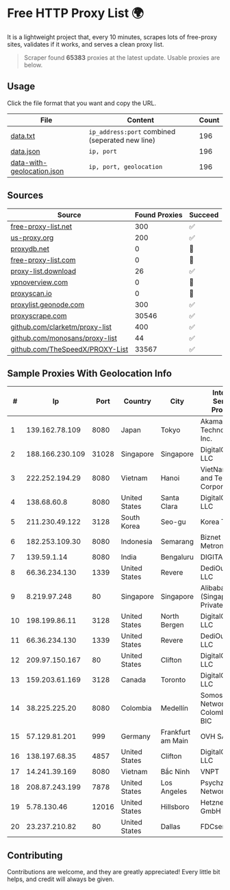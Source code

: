 
# Free HTTP Proxy List 🌍

It is a lightweight project that, every 10 minutes, scrapes lots of free-proxy sites, validates if it works, and serves a clean proxy list.


> Scraper found **65383** proxies at the latest update. Usable proxies are below.

## Usage

Click the file format that you want and copy the URL.


|File|Content|Count|
|----|-------|-----|
|[data.txt](https://raw.githubusercontent.com/themiralay/Proxy-List-World/master/data.txt)|`ip_address:port` combined (seperated new line)|196|
|[data.json](https://raw.githubusercontent.com/themiralay/Proxy-List-World/master/data.json)|`ip, port`|196|
|[data-with-geolocation.json](https://raw.githubusercontent.com/themiralay/Proxy-List-World/master/data-with-geolocation.json)|`ip, port, geolocation`|196|

## Sources

|Source|Found Proxies|Succeed|
|------|-------------|-------|
|[free-proxy-list.net](https://free-proxy-list.net)|300|✅|
|[us-proxy.org](https://www.us-proxy.org)|200|✅|
|[proxydb.net](http://proxydb.net)|0|🚫|
|[free-proxy-list.com](https://free-proxy-list.com/?page=&port=&type%5B%5D=http&type%5B%5D=https&up_time=0&search=Search)|0|🚫|
|[proxy-list.download](https://www.proxy-list.download/HTTP)|26|✅|
|[vpnoverview.com](https://vpnoverview.com/privacy/anonymous-browsing/free-proxy-servers)|0|🚫|
|[proxyscan.io](https://www.proxyscan.io)|0|🚫|
|[proxylist.geonode.com](https://proxylist.geonode.com/api/proxy-list?limit=300&page=1&sort_by=lastChecked&sort_type=desc&protocols=http,https)|300|✅|
|[proxyscrape.com](https://api.proxyscrape.com/v2/?request=displayproxies&protocol=http&timeout=10000&country=all&ssl=all&anonymity=all)|30546|✅|
|[github.com/clarketm/proxy-list](https://raw.githubusercontent.com/clarketm/proxy-list/master/proxy-list-raw.txt)|400|✅|
|[github.com/monosans/proxy-list](https://raw.githubusercontent.com/monosans/proxy-list/main/proxies/http.txt)|44|✅|
|[github.com/TheSpeedX/PROXY-List](https://raw.githubusercontent.com/TheSpeedX/PROXY-List/master/http.txt)|33567|✅|


## Sample Proxies With Geolocation Info

|#|Ip|Port|Country|City|Internet Service Provider|
|-|--|----|-------|----|-------------------------|
|1|139.162.78.109|8080|Japan|Tokyo|Akamai Technologies, Inc.|
|2|188.166.230.109|31028|Singapore|Singapore|DigitalOcean, LLC|
|3|222.252.194.29|8080|Vietnam|Hanoi|VietNam Post and Telecom Corporation|
|4|138.68.60.8|8080|United States|Santa Clara|DigitalOcean, LLC|
|5|211.230.49.122|3128|South Korea|Seo-gu|Korea Telecom|
|6|182.253.109.30|8080|Indonesia|Semarang|Biznet Metronet|
|7|139.59.1.14|8080|India|Bengaluru|DIGITALOCEAN|
|8|66.36.234.130|1339|United States|Revere|DediOutlet, LLC|
|9|8.219.97.248|80|Singapore|Singapore|Alibaba Cloud (Singapore) Private Limited|
|10|198.199.86.11|3128|United States|North Bergen|DigitalOcean, LLC|
|11|66.36.234.130|1339|United States|Revere|DediOutlet, LLC|
|12|209.97.150.167|80|United States|Clifton|DigitalOcean, LLC|
|13|159.203.61.169|3128|Canada|Toronto|DigitalOcean, LLC|
|14|38.225.225.20|8080|Colombia|Medellín|Somos Networks Colombia S.a.s. BIC|
|15|57.129.81.201|999|Germany|Frankfurt am Main|OVH SAS|
|16|138.197.68.35|4857|United States|Clifton|DigitalOcean, LLC|
|17|14.241.39.169|8080|Vietnam|Bắc Ninh|VNPT|
|18|208.87.243.199|7878|United States|Los Angeles|Psychz Networks|
|19|5.78.130.46|12016|United States|Hillsboro|Hetzner Online GmbH|
|20|23.237.210.82|80|United States|Dallas|FDCservers.net|



## Contributing

Contributions are welcome, and they are greatly appreciated! Every
little bit helps, and credit will always be given.

